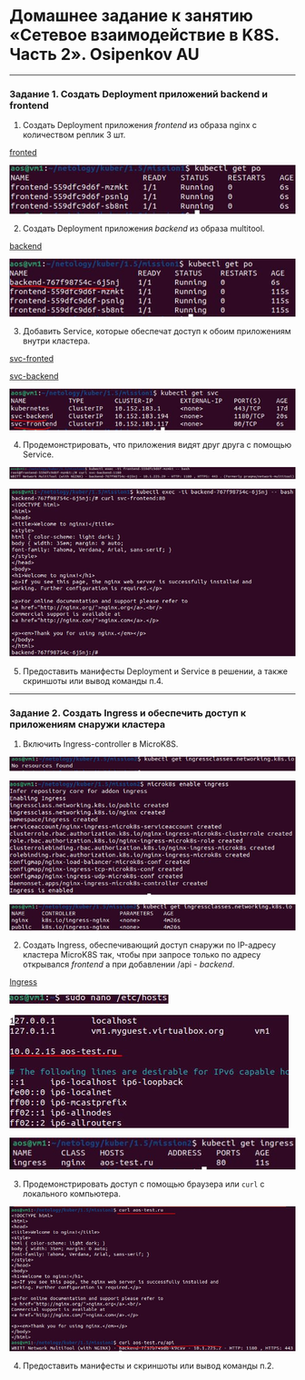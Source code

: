 # Домашнее задание к занятию «Сетевое взаимодействие в K8S. Часть 2». Osipenkov AU

------

### Задание 1. Создать Deployment приложений backend и frontend

1. Создать Deployment приложения _frontend_ из образа nginx с количеством реплик 3 шт.

[fronted](https://github.com/Kovrei/devops-netology/blob/main/kuber/1.5/mission1/d-nginx.yml)  

![alt text](https://github.com/Kovrei/devops-netology/blob/main/kuber/1.5/img/1.1.JPG)

2. Создать Deployment приложения _backend_ из образа multitool. 

[backend](https://github.com/Kovrei/devops-netology/blob/main/kuber/1.5/mission1/d-multitool.yml)  

![alt text](https://github.com/Kovrei/devops-netology/blob/main/kuber/1.5/img/1.2.JPG)

3. Добавить Service, которые обеспечат доступ к обоим приложениям внутри кластера. 

[svc-fronted](https://github.com/Kovrei/devops-netology/blob/main/kuber/1.5/mission1/svc-nginx.yml)  

[svc-backend](https://github.com/Kovrei/devops-netology/blob/main/kuber/1.5/mission1/svc-multitool.yml)

![alt text](https://github.com/Kovrei/devops-netology/blob/main/kuber/1.5/img/1.3.JPG)

4. Продемонстрировать, что приложения видят друг друга с помощью Service.

![alt text](https://github.com/Kovrei/devops-netology/blob/main/kuber/1.5/img/1.4.1.JPG)

![alt text](https://github.com/Kovrei/devops-netology/blob/main/kuber/1.5/img/1.4.2.JPG)

5. Предоставить манифесты Deployment и Service в решении, а также скриншоты или вывод команды п.4.
------

### Задание 2. Создать Ingress и обеспечить доступ к приложениям снаружи кластера

1. Включить Ingress-controller в MicroK8S.

![alt text](https://github.com/Kovrei/devops-netology/blob/main/kuber/1.5/img/2.1.1.JPG)

![alt text](https://github.com/Kovrei/devops-netology/blob/main/kuber/1.5/img/2.1.2.JPG)

![alt text](https://github.com/Kovrei/devops-netology/blob/main/kuber/1.5/img/2.1.3.JPG)

2. Создать Ingress, обеспечивающий доступ снаружи по IP-адресу кластера MicroK8S так, чтобы при запросе только по адресу открывался _frontend_ а при добавлении /api - _backend_.

[Ingress](https://github.com/Kovrei/devops-netology/blob/main/kuber/1.5/mission2/ingress.yml)

![alt text](https://github.com/Kovrei/devops-netology/blob/main/kuber/1.5/img/2.2.1.JPG)

![alt text](https://github.com/Kovrei/devops-netology/blob/main/kuber/1.5/img/2.2.2.JPG)

![alt text](https://github.com/Kovrei/devops-netology/blob/main/kuber/1.5/img/2.2.3.JPG)

3. Продемонстрировать доступ с помощью браузера или `curl` с локального компьютера.

![alt text](https://github.com/Kovrei/devops-netology/blob/main/kuber/1.5/img/2.3.JPG)

4. Предоставить манифесты и скриншоты или вывод команды п.2.


